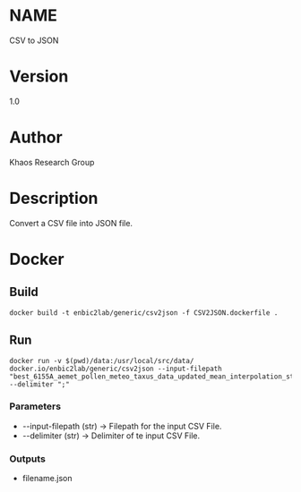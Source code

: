 # NAME
CSV to JSON

# Version
1.0

# Author
Khaos Research Group

# Description
Convert a CSV file into JSON file.

# Docker
## Build
```shell
docker build -t enbic2lab/generic/csv2json -f CSV2JSON.dockerfile . 
```
## Run
```shell
docker run -v $(pwd)/data:/usr/local/src/data/ docker.io/enbic2lab/generic/csv2json --input-filepath "best_6155A_aemet_pollen_meteo_taxus_data_updated_mean_interpolation_statistics.csv" --delimiter ";"
```

### Parameters
* --input-filepath (str) -> Filepath for the input CSV File.
* --delimiter (str) -> Delimiter of te input CSV File.

### Outputs
* filename.json